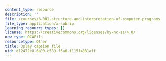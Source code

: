 ```yaml
---
content_type: resource
description: ''
file: /courses/6-001-structure-and-interpretation-of-computer-programs-spring-2005/d12472e86a00c589f5a6f115f4081aff_yedzRWhi-9E.srt
file_type: application/x-subrip
learning_resource_types: []
license: https://creativecommons.org/licenses/by-nc-sa/4.0/
ocw_type: OCWFile
resourcetype: Other
title: 3play caption file
uid: d12472e8-6a00-c589-f5a6-f115f4081aff
---
```

